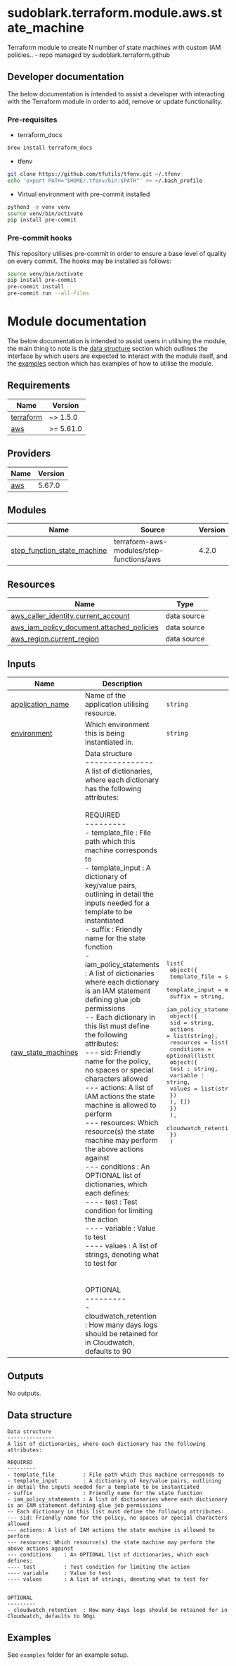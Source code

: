 # sudoblark.terraform.module.aws.state_machine
Terraform module to create N number of state machines with custom IAM policies.. - repo managed by sudoblark.terraform.github

## Developer documentation
The below documentation is intended to assist a developer with interacting with the Terraform module in order to add,
remove or update functionality.

### Pre-requisites
* terraform_docs

```sh
brew install terraform_docs
```

* tfenv
```sh
git clone https://github.com/tfutils/tfenv.git ~/.tfenv
echo 'export PATH="$HOME/.tfenv/bin:$PATH"' >> ~/.bash_profile
```

* Virtual environment with pre-commit installed

```sh
python3 -m venv venv
source venv/bin/activate
pip install pre-commit
```
### Pre-commit hooks
This repository utilises pre-commit in order to ensure a base level of quality on every commit. The hooks
may be installed as follows:

```sh
source venv/bin/activate
pip install pre-commit
pre-commit install
pre-commit run --all-files
```

# Module documentation
The below documentation is intended to assist users in utilising the module, the main thing to note is the
[data structure](#data-structure) section which outlines the interface by which users are expected to interact with
the module itself, and the [examples](#examples) section which has examples of how to utilise the module.

<!-- BEGIN_TF_DOCS -->
## Requirements

| Name | Version |
|------|---------|
| <a name="requirement_terraform"></a> [terraform](#requirement\_terraform) | ~> 1.5.0 |
| <a name="requirement_aws"></a> [aws](#requirement\_aws) | >= 5.61.0 |

## Providers

| Name | Version |
|------|---------|
| <a name="provider_aws"></a> [aws](#provider\_aws) | 5.67.0 |

## Modules

| Name | Source | Version |
|------|--------|---------|
| <a name="module_step_function_state_machine"></a> [step\_function\_state\_machine](#module\_step\_function\_state\_machine) | terraform-aws-modules/step-functions/aws | 4.2.0 |

## Resources

| Name | Type |
|------|------|
| [aws_caller_identity.current_account](https://registry.terraform.io/providers/hashicorp/aws/latest/docs/data-sources/caller_identity) | data source |
| [aws_iam_policy_document.attached_policies](https://registry.terraform.io/providers/hashicorp/aws/latest/docs/data-sources/iam_policy_document) | data source |
| [aws_region.current_region](https://registry.terraform.io/providers/hashicorp/aws/latest/docs/data-sources/region) | data source |

## Inputs

| Name | Description | Type | Default | Required |
|------|-------------|------|---------|:--------:|
| <a name="input_application_name"></a> [application\_name](#input\_application\_name) | Name of the application utilising resource. | `string` | n/a | yes |
| <a name="input_environment"></a> [environment](#input\_environment) | Which environment this is being instantiated in. | `string` | n/a | yes |
| <a name="input_raw_state_machines"></a> [raw\_state\_machines](#input\_raw\_state\_machines) | Data structure<br>---------------<br>A list of dictionaries, where each dictionary has the following attributes:<br><br>REQUIRED<br>---------<br>- template\_file         : File path which this machine corresponds to<br>- template\_input        : A dictionary of key/value pairs, outlining in detail the inputs needed for a template to be instantiated<br>- suffix                : Friendly name for the state function<br>- iam\_policy\_statements : A list of dictionaries where each dictionary is an IAM statement defining glue job permissions<br>-- Each dictionary in this list must define the following attributes:<br>--- sid: Friendly name for the policy, no spaces or special characters allowed<br>--- actions: A list of IAM actions the state machine is allowed to perform<br>--- resources: Which resource(s) the state machine may perform the above actions against<br>--- conditions    : An OPTIONAL list of dictionaries, which each defines:<br>---- test         : Test condition for limiting the action<br>---- variable     : Value to test<br>---- values       : A list of strings, denoting what to test for<br><br><br>OPTIONAL<br>---------<br>- cloudwatch\_retention  : How many days logs should be retained for in Cloudwatch, defaults to 90 | <pre>list(<br>    object({<br>      template_file  = string,<br>      template_input = map(string),<br>      suffix         = string,<br>      iam_policy_statements = list(<br>        object({<br>          sid       = string,<br>          actions   = list(string),<br>          resources = list(string),<br>          conditions = optional(list(<br>            object({<br>              test : string,<br>              variable : string,<br>              values = list(string)<br>            })<br>          ), [])<br>        })<br>      ),<br>      cloudwatch_retention = optional(number, 90)<br>    })<br>  )</pre> | n/a | yes |

## Outputs

No outputs.
<!-- END_TF_DOCS -->

## Data structure
```
Data structure
---------------
A list of dictionaries, where each dictionary has the following attributes:

REQUIRED
---------
- template_file         : File path which this machine corresponds to
- template_input        : A dictionary of key/value pairs, outlining in detail the inputs needed for a template to be instantiated
- suffix                : Friendly name for the state function
- iam_policy_statements : A list of dictionaries where each dictionary is an IAM statement defining glue job permissions
-- Each dictionary in this list must define the following attributes:
--- sid: Friendly name for the policy, no spaces or special characters allowed
--- actions: A list of IAM actions the state machine is allowed to perform
--- resources: Which resource(s) the state machine may perform the above actions against
--- conditions    : An OPTIONAL list of dictionaries, which each defines:
---- test         : Test condition for limiting the action
---- variable     : Value to test
---- values       : A list of strings, denoting what to test for


OPTIONAL
---------
- cloudwatch_retention  : How many days logs should be retained for in Cloudwatch, defaults to 90gi
```

## Examples
See `examples` folder for an example setup.
